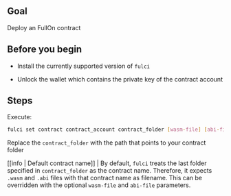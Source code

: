 ## Goal

Deploy an FullOn contract

## Before you begin

* Install the currently supported version of `fulci`

* Unlock the wallet which contains the private key of the contract account

## Steps

Execute:

```sh
fulci set contract contract_account contract_folder [wasm-file] [abi-file]
```

Replace the `contract_folder` with the path that points to your contract folder

[[info | Default contract name]]
| By default, `fulci` treats the last folder specified in `contract_folder` as the contract name. Therefore, it expects `.wasm` and `.abi` files with that contract name as filename. This can be overridden with the optional `wasm-file` and `abi-file` parameters.
